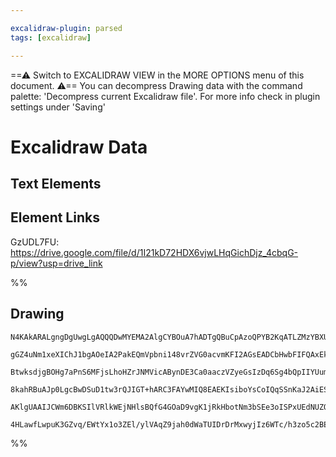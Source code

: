 ```yaml
---

excalidraw-plugin: parsed
tags: [excalidraw]

---
```

==⚠  Switch to EXCALIDRAW VIEW in the MORE OPTIONS menu of this document. ⚠== You can decompress Drawing data with the command palette: 'Decompress current Excalidraw file'. For more info check in plugin settings under 'Saving'


# Excalidraw Data
## Text Elements
## Element Links
GzUDL7FU: https://drive.google.com/file/d/1I21kD72HDX6vjwLHqGichDjz_4cbqG-p/view?usp=drive_link

%%
## Drawing
```compressed-json
N4KAkARALgngDgUwgLgAQQQDwMYEMA2AlgCYBOuA7hADTgQBuCpAzoQPYB2KqATLZMzYBXUtiRoIACyhQ4zZAHoFAc0JRJQgEYA6bGwC2CgF7N6hbEcK4OCtptbErHALRY8RMpWdx8Q1TdIEfARcZgRmBShcZQUebQBWbQBGGjoghH0EDihmbgBtcDBQMBKIEm4IAHEjAFUAEQAZAHYAMRrUkshYRAqMzQRiYlxNYI7SzG5neIAGABZtJvj+UphJ

gGZ4uNm1xeXIChJ1bgAOeIA2PakEQmVpbni148vrZVG0acvmKFI2AGsEADCbHwbFIFQAxEkEFCoWNIJpcNhfsofkIOMQgSCwRJvtZmHBcIFsnCIAAzQj4fAAZVgb3Qgg8JK+P3+AHVDpJuHxCgJvn8EDSYHSIAzypdUbcOOFcmgkpc2ATsGpVrLph8eRAUcI4ABJYgy1B5AC6l1J5Eyeu4HCElMuhHRWAquGmJNR6KlzANxU60Hg4lQax5AF9Pgg

BtwksdjgBOHg7aPnS6MFjsLhoHZrJNMVicABynDE3Ca0aaczVZyeGsIzDq6Sg4bQpIIYUummE6IAosFMtkDdbbRqhHAhvXiBGmjwozwkvFozt4rNLkQOL8KtJZPIlGRCIxtMo2GxXghdAYFOTggpiAokjrp786hOABJ1AAaZ3oACsKA1HwBHSrmJIdQfkYAD6szYJo/7eAoZgIBQAD8Qj4gAvNujCgcuq5LmwSINqgTb4C2GrMO4/oFJ0YByjyVE

8kahRBuAJp0LgcBwDSuD1tw3rQJIGT+hARC3FAYwMIQ8EAEKIsiboYsCoIQqSSnKaJ2AiESUA6vW+g0iygLydi6CQtCJmqepWSadpUlIlqaJyViFS4hw+KEhZZmkBpWkZC0FLUrSAmimOywQGpHkWV5Ol8myHJcsFoWedpun8oKwqBe5CUZAASsIkrShGcXmdkEUAPKKsqEZqgVYVFdpLScFALS4PoFIqqgSyFCFhWWd59VUoQRj+jw6qlPF4XaQ

AKlgUAAIJCWm6DBKSIlVRlkWEjNHlsBQfG4GOaD9vgK1jRkHbotNm3bSEe3oISPxUEdNUZOdd3jX6FSyaJpE/JSL7cCW8w8O1pRfcC+AAJrcGc5wJGcgPBUYB76NxGr0AQQj+kkDEPd1+jZXZHoGhAH3BSiJB9QNXLDZApPEDSCBwPcJOkCQACybDEAgp3DME12EcRpQ05iCloN6kAScC11E8oCIABTTk01C8EkCtKyr0wJAAlCSmUIMoNqEu90u

4HLawfLwpuK3GZvq/EWtYx1o3ZEl/ylVAqZ9jah0dWaTUIDrDrMxwyjIz6WTc/h3zo5c2BEAzaCRwglwcL73AJ/KQhQMu/oJ/bpR2B+CDYDkVLJ3AbMc1zIz4XzicdYibuMONB74CHpTdAF6RF6mJJqV8BivT0+2ezheG882tc+vgoQzV3jfN1ansMeAIZ0Oe4TcYxQZAA==
```
%%